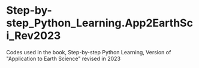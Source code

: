 # Step-by-step_Python_Learning.App2EarthSci_Rev2023
Codes used in the book, Step-by-step Python Learning, Version of "Application to Earth Science" revised in 2023
